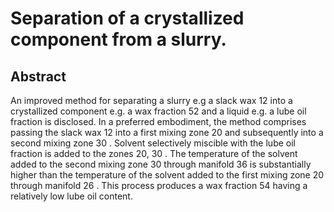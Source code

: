 # Separation of a crystallized component from a slurry.

## Abstract
An improved method for separating a slurry e.g a slack wax 12 into a crystallized component e.g. a wax fraction 52 and a liquid e.g. a lube oil fraction is disclosed. In a preferred embodiment, the method comprises passing the slack wax 12 into a first mixing zone 20 and subsequently into a second mixing zone 30 . Solvent selectively miscible with the lube oil fraction is added to the zones 20, 30 . The temperature of the solvent added to the second mixing zone 30 through manifold 36 is substantially higher than the temperature of the solvent added to the first mixing zone 20 through manifold 26 . This process produces a wax fraction 54 having a relatively low lube oil content.